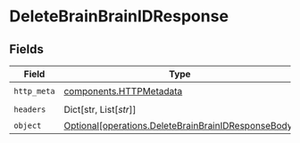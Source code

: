 # DeleteBrainBrainIDResponse


## Fields

| Field                                                                                                            | Type                                                                                                             | Required                                                                                                         | Description                                                                                                      |
| ---------------------------------------------------------------------------------------------------------------- | ---------------------------------------------------------------------------------------------------------------- | ---------------------------------------------------------------------------------------------------------------- | ---------------------------------------------------------------------------------------------------------------- |
| `http_meta`                                                                                                      | [components.HTTPMetadata](../../models/components/httpmetadata.md)                                               | :heavy_check_mark:                                                                                               | N/A                                                                                                              |
| `headers`                                                                                                        | Dict[str, List[*str*]]                                                                                           | :heavy_check_mark:                                                                                               | N/A                                                                                                              |
| `object`                                                                                                         | [Optional[operations.DeleteBrainBrainIDResponseBody]](../../models/operations/deletebrainbrainidresponsebody.md) | :heavy_minus_sign:                                                                                               | OK                                                                                                               |